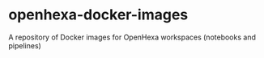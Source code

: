 # openhexa-docker-images
A repository of Docker images for OpenHexa workspaces (notebooks and pipelines)
